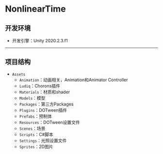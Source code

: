 # NonlinearTime

## 开发环境

* 开发引擎：Unity 2020.2.3.f1

---

## 项目结构

* `Assets`
  * `Animation`：动画相关，Animation和Animator Controller
  * `Ludiq`：Chorons插件
  * `Materials`：材质和shader
  * `Models`：模型
  * `Packages`：第三方Packages
  * `Plugins`：DOTween插件
  * `Prefabs`：预制体
  * `Resources`：DOTween设置文件
  * `Scenes`：场景
  * `Scripts`：C#脚本
  * `Settings`：光照设置文件
  * `Sprites`：2D图片